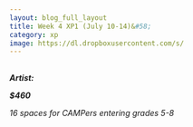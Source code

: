 ```yaml
---
layout: blog_full_layout
title: Week 4 XP1 (July 10-14)&#58; 
category: xp
image: https://dl.dropboxusercontent.com/s/
---
```


## 






**_Artist:_** 

**_$460_**

*16 spaces for CAMPers entering grades 5-8*



